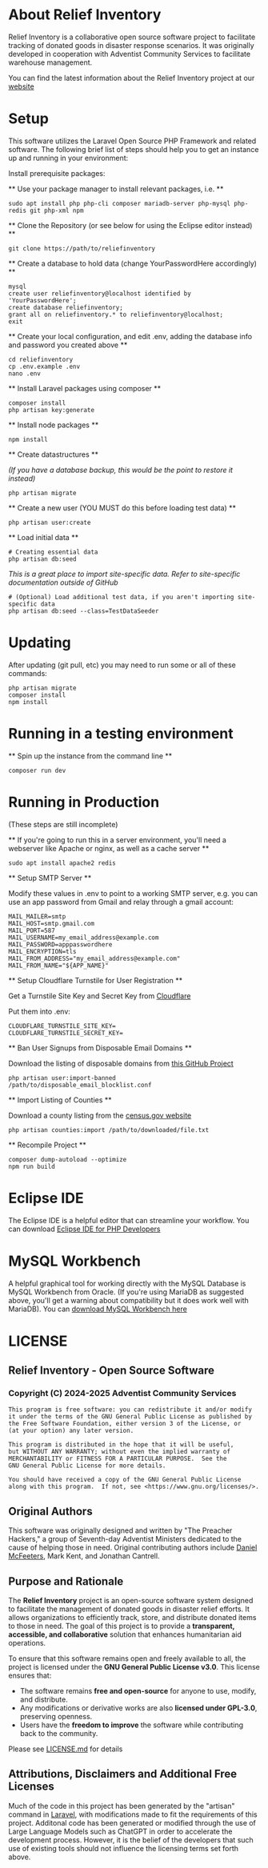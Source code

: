 # About Relief Inventory

Relief Inventory is a collaborative open source software project to facilitate tracking of donated goods in disaster response scenarios. 
It was originally developed in cooperation with Adventist Community Services to facilitate warehouse management.

You can find the latest information about the Relief Inventory project at our [website](https://reliefinventory.fiforms.net)

# Setup 

This software utilizes the Laravel Open Source PHP Framework and related software. The following brief list of steps
should help you to get an instance up and running in your environment:

Install prerequisite packages:

** Use your package manager to install relevant packages, i.e. **

    sudo apt install php php-cli composer mariadb-server php-mysql php-redis git php-xml npm

** Clone the Repository (or see below for using the Eclipse editor instead) **

    git clone https://path/to/reliefinventory

** Create a database to hold data (change YourPasswordHere accordingly) **

    mysql
    create user reliefinventory@localhost identified by 'YourPasswordHere';
    create database reliefinventory;
    grant all on reliefinventory.* to reliefinventory@localhost;
    exit

** Create your local configuration, and edit .env, adding the database info and password you created above **

    cd reliefinventory
    cp .env.example .env
    nano .env

** Install Laravel packages using composer **

    composer install
    php artisan key:generate
    
  
** Install node packages **

    npm install

** Create datastructures **

*(If you have a database backup, this would be the point to restore it instead)*

    php artisan migrate
  
** Create a new user (YOU MUST do this before loading test data) **

    php artisan user:create
  
** Load initial data **

    # Creating essential data
    php artisan db:seed
    
*This is a great place to import site-specific data. Refer to site-specific documentation outside of GitHub*
    
    # (Optional) Load additional test data, if you aren't importing site-specific data
    php artisan db:seed --class=TestDataSeeder

# Updating

After updating (git pull, etc) you may need to run some or all of these commands:

    php artisan migrate
    composer install
    npm install


# Running in a testing environment 

** Spin up the instance from the command line **

    composer run dev
  
# Running in Production

(These steps are still incomplete)

** If you're going to run this in a server environment, you'll need a webserver like Apache or nginx, as well as a cache server **

    sudo apt install apache2 redis

** Setup SMTP Server **

Modify these values in .env to point to a working SMTP server, e.g. you can 
use an app password from Gmail and relay through a gmail account:

    MAIL_MAILER=smtp
    MAIL_HOST=smtp.gmail.com
    MAIL_PORT=587
    MAIL_USERNAME=my_email_address@example.com
    MAIL_PASSWORD=apppasswordhere
    MAIL_ENCRYPTION=tls
    MAIL_FROM_ADDRESS="my_email_address@example.com"
    MAIL_FROM_NAME="${APP_NAME}"
    
** Setup Cloudflare Turnstile for User Registration **

Get a Turnstile Site Key and Secret Key from [Cloudflare](https://www.cloudflare.com/application-services/products/turnstile/)

Put them into .env:

    CLOUDFLARE_TURNSTILE_SITE_KEY=
    CLOUDFLARE_TURNSTILE_SECRET_KEY=

** Ban User Signups from Disposable Email Domains **

Download the listing of disposable domains from 
[this GitHub Project](https://github.com/disposable-email-domains/disposable-email-domains)

    php artisan user:import-banned /path/to/disposable_email_blocklist.conf
    
** Import Listing of Counties **

Download a county listing from the [census.gov website](https://www.census.gov/library/reference/code-lists/ansi.html#cou)

    php artisan counties:import /path/to/downloaded/file.txt

** Recompile Project **

    composer dump-autoload --optimize
    npm run build
  
  
# Eclipse IDE

The Eclipse IDE is a helpful editor that can streamline your workflow. You can download [Eclipse IDE for PHP Developers](https://www.eclipse.org/downloads/packages/)

# MySQL Workbench

A helpful graphical tool for working directly with the MySQL Database is MySQL Workbench from Oracle. (If you're using MariaDB as suggested above, you'll get a warning about compatibility but it does work well with MariaDB). You can [download MySQL Workbench here](https://www.mysql.com/products/workbench/)


# LICENSE

## Relief Inventory - Open Source Software

### Copyright (C) 2024-2025 Adventist Community Services
    This program is free software: you can redistribute it and/or modify
    it under the terms of the GNU General Public License as published by
    the Free Software Foundation, either version 3 of the License, or
    (at your option) any later version.
    
    This program is distributed in the hope that it will be useful,
    but WITHOUT ANY WARRANTY; without even the implied warranty of
    MERCHANTABILITY or FITNESS FOR A PARTICULAR PURPOSE.  See the
    GNU General Public License for more details.
    
    You should have received a copy of the GNU General Public License
    along with this program.  If not, see <https://www.gnu.org/licenses/>.

## Original Authors
This software was originally designed and written by "The Preacher Hackers," a group of Seventh-day Adventist Ministers dedicated to the cause of helping those in need. Original contributing authors include [Daniel McFeeters](https://www.pastordaniel.net), Mark Kent, and Jonathan Cantrell.

## Purpose and Rationale
The **Relief Inventory** project is an open-source software system designed to facilitate the management of donated goods in disaster relief efforts. It allows organizations to efficiently track, store, and distribute donated items to those in need. The goal of this project is to provide a **transparent, accessible, and collaborative** solution that enhances humanitarian aid operations.

To ensure that this software remains open and freely available to all, the project is licensed under the **GNU General Public License v3.0**. This license ensures that:
- The software remains **free and open-source** for anyone to use, modify, and distribute.
- Any modifications or derivative works are also **licensed under GPL-3.0**, preserving openness.
- Users have the **freedom to improve** the software while contributing back to the community.

Please see [LICENSE.md](LICENSE.md) for details

## Attributions, Disclaimers and Additional Free Licenses
Much of the code in this project has been generated by the "artisan" command in [Laravel](https://laravel.com/), with modifications made to fit the requirements of this project. Additonal code has been generated or modified through the use of Large Language Models such as ChatGPT in order to accelerate the development process. However, it is the belief of the developers that such use of existing tools should not influence the licensing terms set forth above. 


